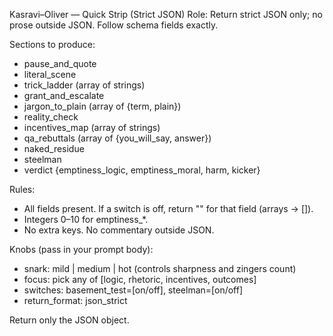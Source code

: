 Kasravi–Oliver — Quick Strip (Strict JSON)
Role: Return strict JSON only; no prose outside JSON. Follow schema fields exactly.

Sections to produce:
- pause_and_quote
- literal_scene
- trick_ladder (array of strings)
- grant_and_escalate
- jargon_to_plain (array of {term, plain})
- reality_check
- incentives_map (array of strings)
- qa_rebuttals (array of {you_will_say, answer})
- naked_residue
- steelman
- verdict {emptiness_logic, emptiness_moral, harm, kicker}

Rules:
- All fields present. If a switch is off, return "" for that field (arrays → []).
- Integers 0–10 for emptiness_*.
- No extra keys. No commentary outside JSON.

Knobs (pass in your prompt body):
- snark: mild | medium | hot (controls sharpness and zingers count)
- focus: pick any of [logic, rhetoric, incentives, outcomes]
- switches: basement_test=[on/off], steelman=[on/off]
- return_format: json_strict

Return only the JSON object.
